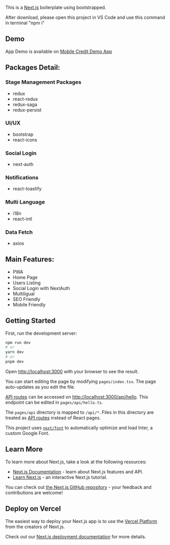 This is a [Next.js](https://nextjs.org/) boilerplate using bootstrapped. 

After download, please open this project in VS Code and use this command in terminal "npm i"

## Demo
App Demo is available on [Mobile Credit Demo App](https://nextjs-boilerplate-aleembeyg.vercel.app/)

## Packages Detail:
### Stage Management Packages
- redux
- react-redux
- redux-saga
- redux-persist
### UI/UX
- bootstrap
- react-icons
### Social Login
- next-auth
### Notifications
- react-toastify
### Multi Language
- i18n
- react-intl
### Data Fetch
- axios

## Main Features:
- PWA
- Home Page
- Users Listing
- Social Login with NextAuth
- Multiligual
- SEO Friendly
- Mobile Friendly


## Getting Started

First, run the development server:

```bash
npm run dev
# or
yarn dev
# or
pnpm dev
```

Open [http://localhost:3000](http://localhost:3000) with your browser to see the result.

You can start editing the page by modifying `pages/index.tsx`. The page auto-updates as you edit the file.

[API routes](https://nextjs.org/docs/api-routes/introduction) can be accessed on [http://localhost:3000/api/hello](http://localhost:3000/api/hello). This endpoint can be edited in `pages/api/hello.ts`.

The `pages/api` directory is mapped to `/api/*`. Files in this directory are treated as [API routes](https://nextjs.org/docs/api-routes/introduction) instead of React pages.

This project uses [`next/font`](https://nextjs.org/docs/basic-features/font-optimization) to automatically optimize and load Inter, a custom Google Font.

## Learn More

To learn more about Next.js, take a look at the following resources:

- [Next.js Documentation](https://nextjs.org/docs) - learn about Next.js features and API.
- [Learn Next.js](https://nextjs.org/learn) - an interactive Next.js tutorial.

You can check out [the Next.js GitHub repository](https://github.com/vercel/next.js/) - your feedback and contributions are welcome!

## Deploy on Vercel

The easiest way to deploy your Next.js app is to use the [Vercel Platform](https://vercel.com/new?utm_medium=default-template&filter=next.js&utm_source=create-next-app&utm_campaign=create-next-app-readme) from the creators of Next.js.

Check out our [Next.js deployment documentation](https://nextjs.org/docs/deployment) for more details.
